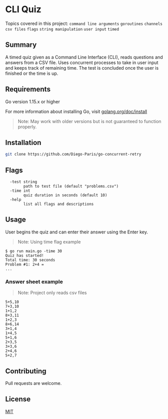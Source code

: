 # CLI Quiz

Topics covered in this project: `command line arguments` `goroutines` `channels` `csv files` `flags` `string manipulation` `user input` `timed`

## Summary
A timed quiz given as a Command Line Interface (CLI), reads questions and answers from a CSV file. Uses concurrent processes to take in user input and keeps track of remaining time. The test is concluded once the user is finished or the time is up.

## Requirements

Go version 1.15.x or higher

For more information about installing Go, visit [golang.org/doc/install](https://golang.org/doc/install)

>Note: May work with older versions but is not guaranteed to function properly.

## Installation
```bash
git clone https://github.com/Diego-Paris/go-concurrent-retry
```

## Flags
```
  -test string
        path to test file (default "problems.csv")
  -time int
        quiz duration in seconds (default 10)
  -help
        list all flags and descriptions
```

## Usage
User begins the quiz and can enter their answer using the Enter key.
> Note: Using time flag example
```
$ go run main.go -time 30
Quiz has started!
Total time: 30 seconds
Problem #1: 2+4 = 
...
```

### Answer sheet example
> Note: Project only reads csv files
```
5+5,10
7+3,10
1+1,2
8+3,11
1+2,3
8+6,14
3+1,4
1+4,5
5+1,6
2+3,5
3+3,6
2+4,6
5+2,7
```

## Contributing
Pull requests are welcome.

## License
[MIT](https://github.com/Diego-Paris/go-concurrent-retry/blob/master/LICENSE)